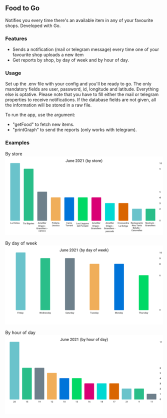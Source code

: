 ## Food to Go

Notifies you every time there's an available item in any of your favourite shops. Developed with Go.

### Features

- Sends a notification (mail or telegram message) every time one of your favourite shop uploads a new item
- Get reports by shop, by day of week and by hour of day.

### Usage

Set up the .env file with your config and you'll be ready to go. 
The only mandatory fields are user, password, id, longitude and latitude. Everything else is optative. 
Please note that you have to fill either the mail or telegram properties to receive notifications. If the database fields are not given, all the information will be stored in a raw file.

To run the app, use the argument:
 - "getFood" to fetch new items.
 - "printGraph" to send the reports (only works with telegram).

### Examples
By store
![alt text](https://github.com/muilpp/foodToGo/blob/main/food-by-store.gif)

By day of week 
![alt text](https://github.com/muilpp/foodToGo/blob/main/food-by-day.gif)

By hour of day
![alt text](https://github.com/muilpp/foodToGo/blob/main/food-by-hour.gif)
